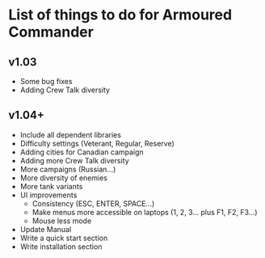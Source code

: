 # List of things to do for Armoured Commander

## v1.03
- Some bug fixes
- Adding Crew Talk diversity

## v1.04+
- Include all dependent libraries
- Difficulty settings (Veterant, Regular, Reserve)
- Adding cities for Canadian campaign
- Adding more Crew Talk diversity
- More campaigns (Russian...)
- More diversity of enemies
- More tank variants
- UI improvements
  - Consistency (ESC, ENTER, SPACE...)
  - Make menus more accessible on laptops (1, 2, 3... plus F1, F2, F3...)
  - Mouse less mode
- Update Manual
- Write a quick start section
- Write installation section
